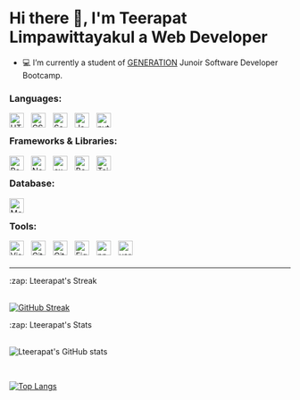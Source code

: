 Hi there 👋, I'm Teerapat Limpawittayakul a Web Developer
=====================


- 💻 I’m currently a student of [GENERATION](https://thailand.generation.org/) Junoir Software Developer Bootcamp.


### Languages:
 

<img align="left" alt="HTML5" width="26px" src="https://cdn.jsdelivr.net/gh/devicons/devicon/icons/html5/html5-original.svg" style="padding-right:10px;" />
<img align="left" alt="CSS3" width="26px" src="https://cdn.jsdelivr.net/gh/devicons/devicon/icons/css3/css3-original.svg" style="padding-right:10px;" />
<img align="left" alt="Sass" width="26px" src="https://user-images.githubusercontent.com/25181517/192158956-48192682-23d5-4bfc-9dfb-6511ade346bc.png" style="padding-right:10px;" />
<img align="left" alt="JavaScript" width="26px" src="https://cdn.jsdelivr.net/gh/devicons/devicon/icons/javascript/javascript-original.svg" style="padding-right:10px;" />
<img align="left" alt="python" width="26px" src="https://user-images.githubusercontent.com/25181517/183423507-c056a6f9-1ba8-4312-a350-19bcbc5a8697.png" style="padding-right:10px;" />

<br />

### Frameworks & Libraries:

<img align="left" alt="React" width="26px" src="https://cdn.jsdelivr.net/gh/devicons/devicon/icons/react/react-original.svg" style="padding-right:10px;" />
<img align="left" alt="Node.js" width="26px" src="https://cdn.jsdelivr.net/gh/devicons/devicon/icons/nodejs/nodejs-original.svg" style="padding-right:10px;" />
<img align="left" alt="express" width="26px" src="https://user-images.githubusercontent.com/25181517/183859966-a3462d8d-1bc7-4880-b353-e2cbed900ed6.png" style="padding-right:10px;" />
<img align="left" alt="Bootstrap" width="26px" src="https://user-images.githubusercontent.com/25181517/183898054-b3d693d4-dafb-4808-a509-bab54cf5de34.png" style="padding-right:10px;" />
<img align="left" alt="TailwindCSS" width="26px" src="https://user-images.githubusercontent.com/25181517/202896760-337261ed-ee92-4979-84c4-d4b829c7355d.png" style="padding-right:10px;" />


<br />

### Database:

<img align="left" alt="MongoDB" width="26px" src="https://cdn.jsdelivr.net/gh/devicons/devicon/icons/mongodb/mongodb-original.svg" style="padding-right:10px;" />

<br />

### Tools:

<img align="left" alt="Visual Studio Code" width="26px" src="https://cdn.jsdelivr.net/gh/devicons/devicon/icons/vscode/vscode-original.svg" style="padding-right:10px;" />
<img align="left" alt="Git" width="26px" src="https://cdn.jsdelivr.net/gh/devicons/devicon/icons/git/git-original.svg" style="padding-right:10px;" />
<img align="left" alt="GitHub" width="26px" src="https://user-images.githubusercontent.com/3369400/139447912-e0f43f33-6d9f-45f8-be46-2df5bbc91289.png" style="padding-right:10px;" />
<img align="left" alt="Figma" width="26px" src="https://user-images.githubusercontent.com/25181517/189715289-df3ee512-6eca-463f-a0f4-c10d94a06b2f.png" style="padding-right:10px;" />
<img align="left" alt="npm" width="26px" src="https://user-images.githubusercontent.com/25181517/121401671-49102800-c959-11eb-9f6f-74d49a5e1774.png" style="padding-right:10px;" />
<img align="left" alt="yarn" width="26px" src="https://user-images.githubusercontent.com/25181517/183049794-a3dfaddd-22ee-4ffe-b0b4-549ccd4879f9.png" style="padding-right:10px;" />

<br />
<br />
  
---

  <summary>:zap: Lteerapat's Streak</summary>
  
  <br />
  
  [![GitHub Streak](https://streak-stats.demolab.com/?user=Lteerapat&theme=dark)](https://git.io/streak-stats)
  
  

  <summary>:zap: Lteerapat's Stats</summary>
  
   <br />
  
  ![Lteerapat's GitHub stats](https://github-readme-stats.vercel.app/api?username=Lteerapat&show_icons=true&theme=synthwave)
  
  <br />
  
  [![Top Langs](https://github-readme-stats.vercel.app/api/top-langs/?username=Lteerapat&layout=donut)](https://github.com/Lteerapat/github-readme-stats)
